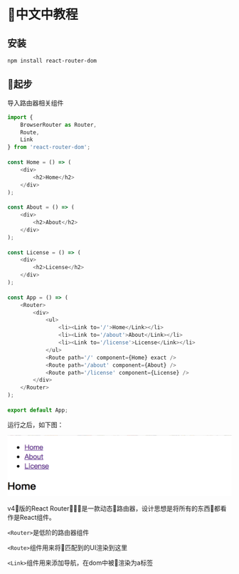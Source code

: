# 中文中教程

## 安装

```
npm install react-router-dom
```
## 起步

导入路由器相关组件
```js
import {
    BrowserRouter as Router,
    Route,
    Link
} from 'react-router-dom';

const Home = () => (
    <div>
        <h2>Home</h2>
    </div>
);

const About = () => (
    <div>
        <h2>About</h2>
    </div>
);

const License = () => (
    <div>
        <h2>License</h2>
    </div>
);

const App = () => (
    <Router>
        <div>
            <ul>
                <li><Link to='/'>Home</Link></li>
                <li><Link to='/about'>About</Link></li>
                <li><Link to='/license'>License</Link></li>
            </ul>
            <Route path='/' component={Home} exact />
            <Route path='/about' component={About} />
            <Route path='/license' component={License} />
        </div>
    </Router>
);

export default App;
```
运行之后，如下图：

![](/assets/React/react-router_1.png)

v4版的React Router是一款动态路由器，设计思想是将所有的东西都看作是React组件。

`<Router>`是低阶的路由器组件

`<Route>`组件用来将匹配到的UI渲染到这里

`<Link>`组件用来添加导航，在dom中被渲染为a标签



